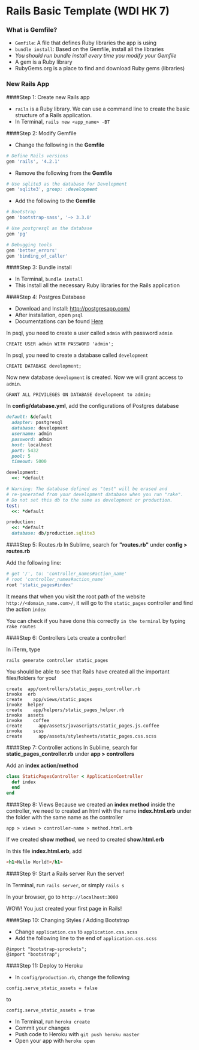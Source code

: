 # Rails Basic Template (WDI HK 7)

### What is Gemfile?
- `Gemfile`: A file that defines Ruby libraries the app is using
- `bundle install`: Based on the Gemfile, install all the libraries
- *You should run bundle install every time you modify your Gemfile*
- A gem is a Ruby library
- RubyGems.org is a place to find and download Ruby gems (libraries)

### New Rails App

####Step 1: Create new Rails app
- `rails` is a Ruby library. We can use a command line to create the basic structure of a Rails application.
- In Terminal, `rails new <app_name> -BT`

####Step 2: Modify Gemfile
- Change the following in the **Gemfile**
```ruby
# Define Rails versions
gem 'rails', '4.2.1'
```

- Remove the following from the **Gemfile**
```ruby
# Use sqlite3 as the database for Development
gem 'sqlite3', group: :development
```

- Add the following to the **Gemfile**
```ruby
# Bootstrap
gem 'bootstrap-sass', '~> 3.3.0'

# Use postgresql as the database
gem 'pg'

# Debugging tools
gem 'better_errors'
gem 'binding_of_caller'
```

####Step 3: Bundle install
- In Terminal, `bundle install`
- This install all the necessary Ruby libraries for the Rails application

####Step 4: Postgres Database
- Download and Install: http://postgresapp.com/
- After installation, open `psql`
- Documentations can be found [Here](http://postgresguide.com/)

In psql, you need to create a user called `admin` with password `admin`

```psql
CREATE USER admin WITH PASSWORD 'admin';
```

In psql, you need to create a database called `development`

```psql
CREATE DATABASE development;
```

Now new database `development` is created. Now we will grant access to `admin`.

```psql
GRANT ALL PRIVILEGES ON DATABASE development to admin;
```

In **config/database.yml**, add the configurations of Postgres database

```ruby
default: &default
  adapter: postgresql
  database: development
  username: admin
  password: admin
  host: localhost
  port: 5432
  pool: 5
  timeout: 5000

development:
  <<: *default

# Warning: The database defined as "test" will be erased and
# re-generated from your development database when you run "rake".
# Do not set this db to the same as development or production.
test:
  <<: *default

production:
  <<: *default
  database: db/production.sqlite3

```


####Step 5: Routes.rb
In Sublime, search for **"routes.rb"** under **config > routes.rb**

Add the following line:
```ruby
# get '/', to: 'controller_names#action_name'
# root 'controller_names#action_name'
root 'static_pages#index'
```

It means that when you visit the root path of the website `http://<domain_name.com>/`, it will go to the `static_pages` controller and find the action `index`

You can check if you have done this correctly `in the terminal` by typing `rake routes`

####Step 6: Controllers
Lets create a controller!

In iTerm, type
```
rails generate controller static_pages
```

You should be able to see that Rails have created all the important files/folders for you!

```
create  app/controllers/static_pages_controller.rb
invoke  erb
create    app/views/static_pages
invoke  helper
create    app/helpers/static_pages_helper.rb
invoke  assets
invoke    coffee
create      app/assets/javascripts/static_pages.js.coffee
invoke    scss
create      app/assets/stylesheets/static_pages.css.scss
```

####Step 7: Controller actions
In Sublime, search for **static_pages_controller.rb** under **app > controllers**

Add an **index action/method**
```ruby
class StaticPagesController < ApplicationController
  def index
  end
end

```

####Step 8: Views
Because we created an **index method** inside the controller, we need to created an html with the name **index.html.erb** under the folder with the same name as the controller
```
app > views > controller-name > method.html.erb
```

If we created **show method**, we need to created **show.html.erb**

In this file **index.html.erb**, add
``` html
<h1>Hello World!</h1>
```

####Step 9: Start a Rails server
Run the server!

In Terminal, run `rails server`, or simply `rails s`

In your browser, go to `http://localhost:3000`

WOW! You just created your first page in Rails!

####Step 10: Changing Styles / Adding Bootstrap
- Change `application.css` to `application.css.scss`
- Add the following line to the end of `application.css.scss`

```
@import "bootstrap-sprockets";
@import "bootstrap";
```

####Step 11: Deploy to Heroku
- In `config/production.rb`, change the following 

```
config.serve_static_assets = false
```

to 

```
config.serve_static_assets = true
```

- In Terminal, run `heroku create`
- Commit your changes
- Push code to Heroku with `git push heroku master`
- Open your app with `heroku open`
